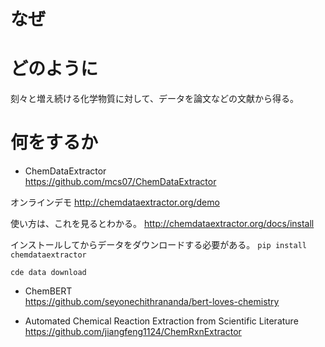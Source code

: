 # なぜ


# どのように
刻々と増え続ける化学物質に対して、データを論文などの文献から得る。

# 何をするか

- ChemDataExtractor  
https://github.com/mcs07/ChemDataExtractor

オンラインデモ
http://chemdataextractor.org/demo

使い方は、これを見るとわかる。
http://chemdataextractor.org/docs/install

インストールしてからデータをダウンロードする必要がある。
`pip install chemdataextractor`

`cde data download`


- ChemBERT  
https://github.com/seyonechithrananda/bert-loves-chemistry

- Automated Chemical Reaction Extraction from Scientific Literature
https://github.com/jiangfeng1124/ChemRxnExtractor  

